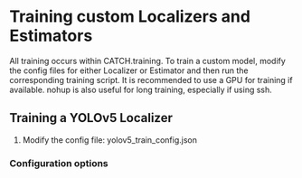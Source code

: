 # Training custom Localizers and Estimators

All training occurs within CATCH.training. To train a custom model, modify the config files for either Localizer or Estimator and then run the corresponding training script. It is recommended to use a GPU for training if available. nohup is also useful for long training, especially if using ssh.

## Training a YOLOv5 Localizer

1. Modify the config file: yolov5_train_config.json

### Configuration options